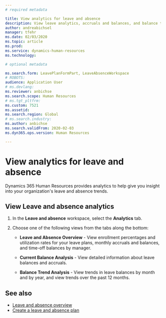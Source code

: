 ```yaml
---
# required metadata

title: View analytics for leave and absence
description: View leave analytics, accruals and balances, and balance trends in Dynamics 365 Human Resources.
author: andreabichsel
manager: tfehr
ms.date: 02/03/2020
ms.topic: article
ms.prod: 
ms.service: dynamics-human-resources
ms.technology: 

# optional metadata

ms.search.form: LeavePlanFormPart, LeaveAbsenceWorkspace
# ROBOTS: 
audience: Application User
# ms.devlang: 
ms.reviewer: anbichse
ms.search.scope: Human Resources
# ms.tgt_pltfrm: 
ms.custom: 7521
ms.assetid: 
ms.search.region: Global
# ms.search.industry: 
ms.author: anbichse
ms.search.validFrom: 2020-02-03
ms.dyn365.ops.version: Human Resources

---
```


# View analytics for leave and absence

Dynamics 365 Human Resources provides analytics to help give you insight into your organization's leave and absence trends.

## View Leave and absence analytics

1. In the **Leave and absence** workspace, select the **Analytics** tab.

2. Choose one of the following views from the tabs along the bottom:

   - **Leave and Absence Overview** - View enrollment percentages and utilization rates for your leave plans, monthly accruals and balances, and time-off balances by manager.

   - **Current Balance Analysis** - View detailed information about leave balances and accruals.

   - **Balance Trend Analysis** - View trends in leave balances by month and by year, and view trends over the past 12 months.

## See also

- [Leave and absence overview](hr-leave-and-absence-overview.md)
- [Create a leave and absence plan](hr-leave-and-absence-plans.md)